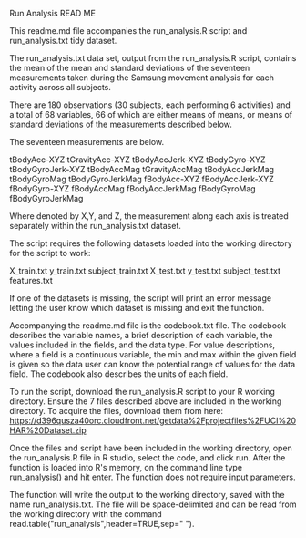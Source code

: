 Run Analysis READ ME

This readme.md file accompanies the run_analysis.R script and run_analysis.txt tidy dataset.  

The run_analysis.txt data set, output from the run_analysis.R script, contains the mean of the mean and standard deviations of the
seventeen measurements taken during the Samsung movement analysis for each activity across all subjects.

There are 180 observations (30 subjects, each performing 6 activities) and a total of 68 variables, 66 of which are either means of means, or
means of standard deviations of the measurements described below.  

The seventeen measurements are below.  

tBodyAcc-XYZ
tGravityAcc-XYZ
tBodyAccJerk-XYZ
tBodyGyro-XYZ
tBodyGyroJerk-XYZ
tBodyAccMag
tGravityAccMag
tBodyAccJerkMag
tBodyGyroMag
tBodyGyroJerkMag
fBodyAcc-XYZ
fBodyAccJerk-XYZ
fBodyGyro-XYZ
fBodyAccMag
fBodyAccJerkMag
fBodyGyroMag
fBodyGyroJerkMag

Where denoted by X,Y, and Z, the measurement along each axis is treated separately within the run_analysis.txt dataset.

The script requires the following datasets loaded into the working directory for the script to work:

X_train.txt
y_train.txt
subject_train.txt
X_test.txt
y_test.txt
subject_test.txt
features.txt

If one of the datasets is missing, the script will print an error message letting the user know
which dataset is missing and exit the function.

Accompanying the readme.md file is the codebook.txt file.  The codebook describes the variable names, a brief description of each variable,
the values included in the fields, and the data type. For value descriptions, 
where a field is a continuous variable, the min and max within the given field is given so the data user can know the potential range of 
values for the data field.  The codebook also describes the units of each field.


To run the script, download the run_analysis.R script to your R working directory.  Ensure the 7 files described above are included 
in the working directory.  To acquire the files, download them from here:
https://d396qusza40orc.cloudfront.net/getdata%2Fprojectfiles%2FUCI%20HAR%20Dataset.zip 

Once the files and script have been included in the working directory, open the run_analysis.R file in R studio, select the code, and click run.
After the function is loaded into R's memory, on the command line type run_analysis() and hit enter.  The function does not require 
input parameters. 

The function will write the output to the working directory, saved with the name run_analysis.txt.  The file will be space-delimited and can
be read from the working directory with the command read.table("run_analysis",header=TRUE,sep=" ").